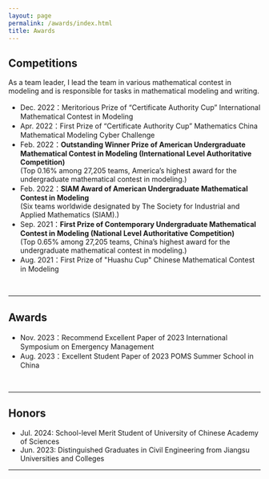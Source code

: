 ```yaml
---
layout: page
permalink: /awards/index.html
title: Awards
---
```


## Competitions
As a team leader, I lead the team in various mathematical contest in modeling and is responsible for tasks in mathematical modeling and writing.
- Dec. 2022：Meritorious Prize of “Certificate Authority Cup” International Mathematical Contest in Modeling
- Apr. 2022：First Prize of “Certificate Authority Cup” Mathematics China Mathematical Modeling Cyber Challenge
- Feb. 2022：**Outstanding Winner Prize of American Undergraduate Mathematical Contest in Modeling (International Level Authoritative Competition)** <br>(Top 0.16% among 27,205 teams, America’s highest award for the undergraduate mathematical contest in modeling.)
- Feb. 2022：**SIAM Award of American Undergraduate Mathematical Contest in Modeling**<br>(Six teams worldwide designated by The Society for Industrial and Applied Mathematics (SIAM).)
- Sep. 2021：**First Prize of Contemporary Undergraduate Mathematical Contest in Modeling (National Level Authoritative Competition)**<br>(Top 0.65% among 27,205 teams, China’s highest award for the undergraduate mathematical contest in modeling.)
- Aug. 2021：First Prize of "Huashu Cup" Chinese Mathematical Contest in Modeling
<br>

---

## Awards

- Nov. 2023：Recommend Excellent Paper of 2023 International Symposium on Emergency Management
- Aug. 2023：Excellent Student Paper of 2023 POMS Summer School in China
<br>

---

## Honors

- Jul. 2024: School-level Merit Student of University of Chinese Academy of Sciences
- Jun. 2023: Distinguished Graduates in Civil Engineering from Jiangsu Universities and Colleges

---

